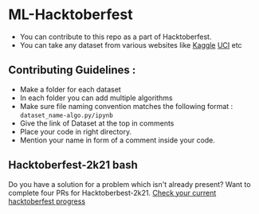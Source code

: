 # ML-Hacktoberfest
- You can contribute to this repo as a part of Hacktoberfest.
- You can take any dataset from various websites like [Kaggle](https://www.kaggle.com/) [UCI](https://archive.ics.uci.edu/ml/datasets.php) etc

## Contributing Guidelines :
- Make a folder for each dataset
- In each folder you can add multiple algorithms 
- Make sure file naming convention matches the following format : `dataset_name-algo.py/ipynb`
- Give the link of Dataset at the top in comments
- Place your code in right directory.
- Mention your name in form of a comment inside your code. 

## Hacktoberfest-2k21 bash
Do you have a solution for a problem which isn't already present? Want to complete four PRs for Hacktoberbest-2k21. 
<a href="https://hacktoberfest.digitalocean.com/">Check your current hacktoberfest progress</a>
